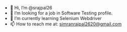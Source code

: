 - 👋 Hi, I’m @srajpal26
- 👀 I’m looking for a job in Software Testing profile.
- 🌱 I’m currently learning Selenium Webdriver
- 📫 How to reach me at: simranrajpal2620@gmail.com

<!---
srajpal26/srajpal26 is a ✨ special ✨ repository because its `README.md` (this file) appears on your GitHub profile.
You can click the Preview link to take a look at your changes.
--->
